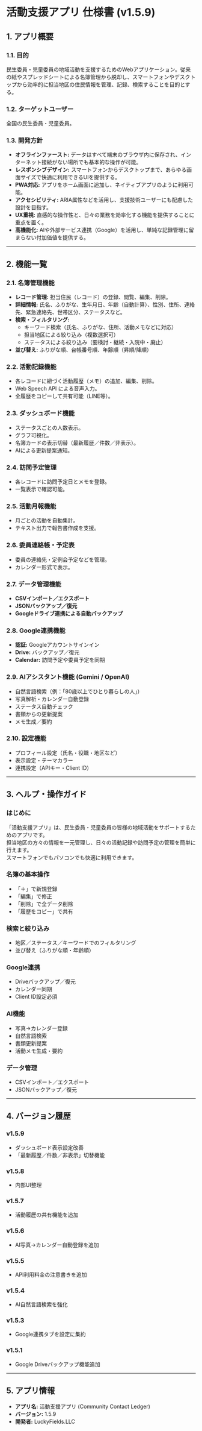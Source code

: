 # 活動支援アプリ 仕様書 (v1.5.9)

## 1. アプリ概要

### 1.1. 目的
民生委員・児童委員の地域活動を支援するためのWebアプリケーション。従来の紙やスプレッドシートによる名簿管理から脱却し、スマートフォンやデスクトップから効率的に担当地区の住民情報を管理、記録、検索することを目的とする。

### 1.2. ターゲットユーザー
全国の民生委員・児童委員。

### 1.3. 開発方針
- **オフラインファースト:** データはすべて端末のブラウザ内に保存され、インターネット接続がない場所でも基本的な操作が可能。
- **レスポンシブデザイン:** スマートフォンからデスクトップまで、あらゆる画面サイズで快適に利用できるUIを提供する。
- **PWA対応:** アプリをホーム画面に追加し、ネイティブアプリのように利用可能。
- **アクセシビリティ:** ARIA属性などを活用し、支援技術ユーザーにも配慮した設計を目指す。
- **UX重視:** 直感的な操作性と、日々の業務を効率化する機能を提供することに重点を置く。
- **高機能化:** AIや外部サービス連携（Google）を活用し、単純な記録管理に留まらない付加価値を提供する。

---

## 2. 機能一覧

### 2.1. 名簿管理機能
- **レコード管理:** 担当住民（レコード）の登録、閲覧、編集、削除。
- **詳細情報:** 氏名、ふりがな、生年月日、年齢（自動計算）、性別、住所、連絡先、緊急連絡先、世帯区分、ステータスなど。
- **検索・フィルタリング:**
  - キーワード検索（氏名、ふりがな、住所、活動メモなどに対応）
  - 担当地区による絞り込み（複数選択可）
  - ステータスによる絞り込み（要検討・継続・入院中・廃止）
- **並び替え:** ふりがな順、台帳番号順、年齢順（昇順/降順）

### 2.2. 活動記録機能
- 各レコードに紐づく活動履歴（メモ）の追加、編集、削除。
- Web Speech API による音声入力。
- 全履歴をコピーして共有可能（LINE等）。

### 2.3. ダッシュボード機能
- ステータスごとの人数表示。
- グラフ可視化。
- 名簿カードの表示切替（最新履歴／件数／非表示）。
- AIによる更新提案通知。

### 2.4. 訪問予定管理
- 各レコードに訪問予定日とメモを登録。
- 一覧表示で確認可能。

### 2.5. 活動月報機能
- 月ごとの活動を自動集計。
- テキスト出力で報告書作成を支援。

### 2.6. 委員連絡帳・予定表
- 委員の連絡先・定例会予定などを管理。
- カレンダー形式で表示。

### 2.7. データ管理機能
- **CSVインポート／エクスポート**
- **JSONバックアップ／復元**
- **Googleドライブ連携による自動バックアップ**

### 2.8. Google連携機能
- **認証:** Googleアカウントサインイン
- **Drive:** バックアップ／復元
- **Calendar:** 訪問予定や委員予定を同期

### 2.9. AIアシスタント機能 (Gemini / OpenAI)
- 自然言語検索（例：「80歳以上でひとり暮らしの人」）
- 写真解析・カレンダー自動登録
- ステータス自動チェック
- 書類からの更新提案
- メモ生成／要約

### 2.10. 設定機能
- プロフィール設定（氏名・役職・地区など）
- 表示設定・テーマカラー
- 連携設定（APIキー・Client ID）

---

## 3. ヘルプ・操作ガイド

### はじめに
「活動支援アプリ」は、民生委員・児童委員の皆様の地域活動をサポートするためのアプリです。  
担当地区の方々の情報を一元管理し、日々の活動記録や訪問予定の管理を簡単に行えます。  
スマートフォンでもパソコンでも快適に利用できます。

### 名簿の基本操作
- 「＋」で新規登録
- 「編集」で修正
- 「削除」で全データ削除
- 「履歴をコピー」で共有

### 検索と絞り込み
- 地区／ステータス／キーワードでのフィルタリング
- 並び替え（ふりがな順・年齢順）

### Google連携
- Driveバックアップ／復元
- カレンダー同期
- Client ID設定必須

### AI機能
- 写真→カレンダー登録
- 自然言語検索
- 書類更新提案
- 活動メモ生成・要約

### データ管理
- CSVインポート／エクスポート
- JSONバックアップ／復元

---

## 4. バージョン履歴

### v1.5.9
- ダッシュボード表示設定改善
- 「最新履歴／件数／非表示」切替機能

### v1.5.8
- 内部UI整理

### v1.5.7
- 活動履歴の共有機能を追加

### v1.5.6
- AI写真→カレンダー自動登録を追加

### v1.5.5
- API利用料金の注意書きを追加

### v1.5.4
- AI自然言語検索を強化

### v1.5.3
- Google連携タブを設定に集約

### v1.5.1
- Google Driveバックアップ機能追加

---

## 5. アプリ情報
- **アプリ名:** 活動支援アプリ (Community Contact Ledger)
- **バージョン:** 1.5.9
- **開発者:** LuckyFields.LLC
